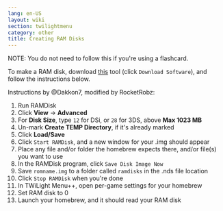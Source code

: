 ```yaml
---
lang: en-US
layout: wiki
section: twilightmenu
category: other
title: Creating RAM Disks
---
```


NOTE: You do not need to follow this if you're using a flashcard.

To make a RAM disk, download [this](http://memory.dataram.com/products-and-services/software/ramdisk#freeware) tool (click `Download Software`), and follow the instructions below.

Instructions by @Dakkon7, modified by RocketRobz:

1. Run RAMDisk
1. Click **View** -> **Advanced**
1. For **Disk Size**, type `12` for DSi, or `28` for 3DS, above **Max 1023 MB**
1. Un-mark **Create TEMP Directory**, if it's already marked
1. Click **Load/Save**
1. Click `Start RAMDisk`, and a new window for your .img should appear
1. Place any file and/or folder the homebrew expects there, and/or file(s) you want to use
1. In the RAMDisk program, click `Save Disk Image Now`
1. Save `romname.img` to a folder called `ramdisks` in the .nds file location
1. Click `Stop RAMDisk` when you're done
1. In TWiLight Menu++, open per-game settings for your homebrew
1. Set RAM disk to 0
1. Launch your homebrew, and it should read your RAM disk
